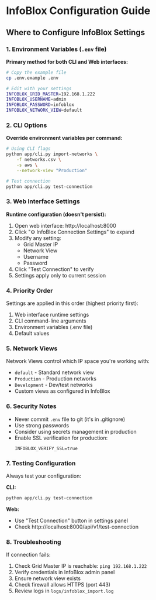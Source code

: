# InfoBlox Configuration Guide

## Where to Configure InfoBlox Settings

### 1. Environment Variables (`.env` file)

**Primary method for both CLI and Web interfaces:**

```bash
# Copy the example file
cp .env.example .env

# Edit with your settings
INFOBLOX_GRID_MASTER=192.168.1.222
INFOBLOX_USERNAME=admin
INFOBLOX_PASSWORD=infoblox
INFOBLOX_NETWORK_VIEW=default
```

### 2. CLI Options

**Override environment variables per command:**

```bash
# Using CLI flags
python app/cli.py import-networks \
    -f networks.csv \
    -s aws \
    --network-view "Production"

# Test connection
python app/cli.py test-connection
```

### 3. Web Interface Settings

**Runtime configuration (doesn't persist):**

1. Open web interface: http://localhost:8000
2. Click "⚙️ InfoBlox Connection Settings" to expand
3. Modify any setting:
   - Grid Master IP
   - Network View
   - Username
   - Password
4. Click "Test Connection" to verify
5. Settings apply only to current session

### 4. Priority Order

Settings are applied in this order (highest priority first):
1. Web interface runtime settings
2. CLI command-line arguments
3. Environment variables (.env file)
4. Default values

### 5. Network Views

Network Views control which IP space you're working with:
- `default` - Standard network view
- `Production` - Production networks
- `Development` - Dev/test networks
- Custom views as configured in InfoBlox

### 6. Security Notes

- Never commit `.env` file to git (it's in .gitignore)
- Use strong passwords
- Consider using secrets management in production
- Enable SSL verification for production:
  ```
  INFOBLOX_VERIFY_SSL=true
  ```

### 7. Testing Configuration

Always test your configuration:

**CLI:**
```bash
python app/cli.py test-connection
```

**Web:**
- Use "Test Connection" button in settings panel
- Check http://localhost:8000/api/v1/test-connection

### 8. Troubleshooting

If connection fails:
1. Check Grid Master IP is reachable: `ping 192.168.1.222`
2. Verify credentials in InfoBlox admin panel
3. Ensure network view exists
4. Check firewall allows HTTPS (port 443)
5. Review logs in `logs/infoblox_import.log`
